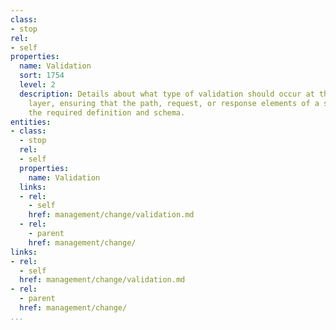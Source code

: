 ```yaml
---
class:
- stop
rel:
- self
properties:
  name: Validation
  sort: 1754
  level: 2
  description: Details about what type of validation should occur at the management
    layer, ensuring that the path, request, or response elements of a service meet
    the required definition and schema.
entities:
- class:
  - stop
  rel:
  - self
  properties:
    name: Validation
  links:
  - rel:
    - self
    href: management/change/validation.md
  - rel:
    - parent
    href: management/change/
links:
- rel:
  - self
  href: management/change/validation.md
- rel:
  - parent
  href: management/change/
...
```

